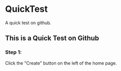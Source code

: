 # QuickTest
A quick test on github.
## This is a Quick Test on Github
### Step 1:
Click the "Create" button on the left of the home page.